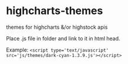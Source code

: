 highcharts-themes
=================

themes for highcharts &amp;/or highstock apis

Place .js file in folder and link to it in html head.


Example:
<code>&lt;script type='text/javascript' src='js/themes/dark-cyan-1.3.9.js'&gt;&lt;/script&gt;</code>
